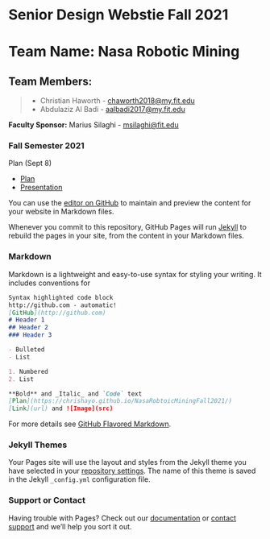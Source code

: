 # Senior Design Webstie Fall 2021

# **Team Name:** Nasa Robotic Mining

## Team Members:

>* Christian Haworth - chaworth2018@my.fit.edu
>* Abdulaziz Al Badi - aalbadi2017@my.fit.edu

**Faculty Sponsor:** Marius Silaghi - msilaghi@fit.edu

### Fall Semester 2021

Plan (Sept 8)
* [Plan](url)
* [Presentation](url)






You can use the [editor on GitHub](https://github.com/ChrisHayo/NasaRobtoicMiningFall2021/edit/main/README.md) to maintain and preview the content for your website in Markdown files.

Whenever you commit to this repository, GitHub Pages will run [Jekyll](https://jekyllrb.com/) to rebuild the pages in your site, from the content in your Markdown files.

### Markdown

Markdown is a lightweight and easy-to-use syntax for styling your writing. It includes conventions for

```markdown
Syntax highlighted code block
http://github.com - automatic!
[GitHub](http://github.com)
# Header 1
## Header 2
### Header 3

- Bulleted
- List

1. Numbered
2. List

**Bold** and _Italic_ and `Code` text
[Plan](https://chrishayo.github.io/NasaRobtoicMiningFall2021/)
[Link](url) and ![Image](src)
```

For more details see [GitHub Flavored Markdown](https://guides.github.com/features/mastering-markdown/).

### Jekyll Themes

Your Pages site will use the layout and styles from the Jekyll theme you have selected in your [repository settings](https://github.com/ChrisHayo/NasaRobtoicMiningFall2021/settings/pages). The name of this theme is saved in the Jekyll `_config.yml` configuration file.

### Support or Contact

Having trouble with Pages? Check out our [documentation](https://docs.github.com/categories/github-pages-basics/) or [contact support](https://support.github.com/contact) and we’ll help you sort it out.
